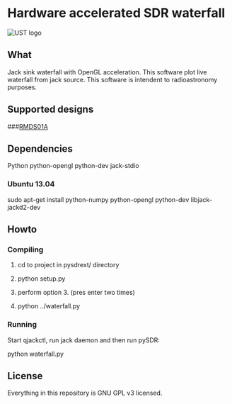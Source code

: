 # Hardware accelerated SDR waterfall

![UST logo](http://www.ust.cz/include/Logo_UST.png "UST")

## What

Jack sink waterfall with OpenGL acceleration. This software plot live waterfall from jack source. This software is intendent to radioastronomy purposes.

## Supported designs
###[RMDS01A](http://www.ust.cz/shop/product_info.php?cPath=38&products_id=223)


## Dependencies 

Python
python-opengl
python-dev
jack-stdio


### Ubuntu 13.04

 sudo apt-get install python-numpy python-opengl python-dev libjack-jackd2-dev


## Howto

### Compiling

1. cd to project in pysdrext/ directory

2. python setup.py

3. perform option 3. (pres enter two times) 

4. python ../waterfall.py

### Running

Start qjackctl, run jack daemon and then run pySDR:

python waterfall.py

## License

Everything in this repository is GNU GPL v3 licensed.

